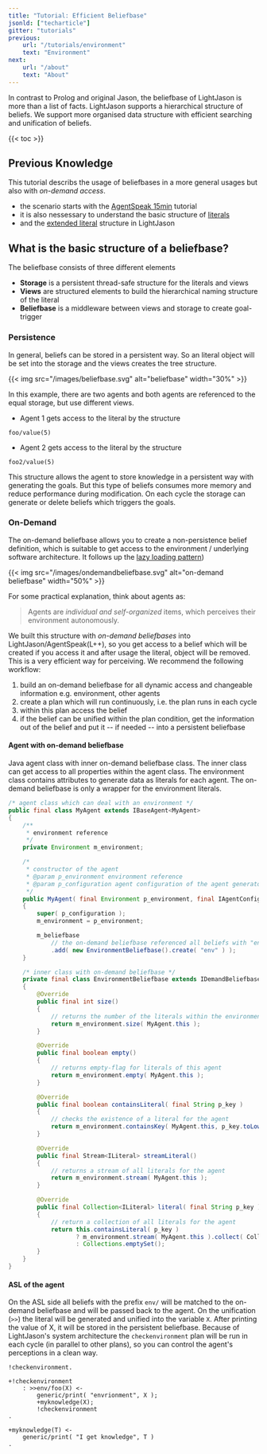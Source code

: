 ```yaml
---
title: "Tutorial: Efficient Beliefbase"
jsonld: ["techarticle"]
gitter: "tutorials"
previous:
    url: "/tutorials/environment"
    text: "Environment"  
next:
    url: "/about"
    text: "About"      
---
```


In contrast to Prolog and original Jason, the beliefbase of LightJason is more than a list of facts.
LightJason supports a hierarchical structure of beliefs.
We support more organised data structure with efficient searching and unification of beliefs.

{{< toc >}}

## Previous Knowledge

This tutorial describs the usage of beliefbases in a more general usages but also with _on-demand access_.

* the scenario starts with the [AgentSpeak 15min](/tutorials/agentspeak-in-fifteen-minutes/) tutorial
* it is also nessessary to understand the basic structure of [literals](/knowledgebase/logicalprogramming/#a-name-atomliterals-atom-literals-a)
* and the [extended literal](/knowledgebase/differencetojason/#terms-and-literals) structure in LightJason

## What is the basic structure of a beliefbase?

The beliefbase consists of three different elements

* __Storage__ is a persistent thread-safe structure for the literals and views
* __Views__ are structured elements to build the hierarchical naming structure of the literal
* __Beliefbase__ is a middleware between views and storage to create goal-trigger

### Persistence

In general, beliefs can be stored in a persistent way.
So an literal object will be set into the storage and the views creates the tree structure.

{{< img src="/images/beliefbase.svg" alt="beliefbase" width="30%" >}}

In this example, there are two agents and both agents are referenced to the equal storage, but use different views.

* Agent 1 gets access to the literal by the structure
<!-- htmlmin:ignore -->
<pre data-language="AgentSpeak(L++)"><code class="language-agentspeak">foo/value(5)
</code></pre>
<!-- htmlmin:ignore -->

* Agent 2 gets access to the literal by the structure
<!-- htmlmin:ignore -->
<pre data-language="AgentSpeak(L++)"><code class="language-agentspeak">foo2/value(5)
</code></pre>
<!-- htmlmin:ignore -->

This structure allows the agent to store knowledge in a persistent way with generating the goals.
But this type of beliefs consumes more memory and reduce performance during modification. On each cycle the storage can generate or delete beliefs which triggers the goals.

### On-Demand

The on-demand beliefbase allows you to create a non-persistence belief definition, which is suitable to get access to the environment / underlying software architecture. It follows up the [lazy loading pattern](https://en.wikipedia.org/wiki/Lazy_loading))

{{< img src="/images/ondemandbeliefbase.svg" alt="on-demand beliefbase" width="50%" >}}

For some practical explanation, think about agents as:

> Agents are _individual and self-organized_ items,
> which perceives their environment autonomously.

We built this structure with _on-demand beliefbases_ into LightJason/AgentSpeak(L++), so you get access to a belief which will be created if you access it and after usage the literal, object will be removed. This is a very efficient way for perceiving. We recommend the following workflow:

1. build an on-demand beliefbase for all dynamic access and changeable information e.g. environment, other agents
2. create a plan which will run continuously, i.e. the plan runs in each cycle
3. within this plan access the belief
4. if the belief can be unified within the plan condition, get the information out of the belief and put it -- if needed -- into a persistent beliefbase

#### Agent with on-demand beliefbase

Java agent class with inner on-demand beliefbase class. The inner class can get access to all properties within the agent class.
The environment class contains attributes to generate data as literals for each agent.
The on-demand beliefbase is only a wrapper for the environment literals.

<!-- htmlmin:ignore -->
```java
/* agent class which can deal with an environment */
public final class MyAgent extends IBaseAgent<MyAgent>
{
    /**
     * environment reference
     */
    private Environment m_environment;

    /*
     * constructor of the agent
     * @param p_environment environment reference
     * @param p_configuration agent configuration of the agent generator
     */
    public MyAgent( final Environment p_environment, final IAgentConfiguration<MyAgent> p_configuration )
    {
        super( p_configuration );
        m_environment = p_environment;

        m_beliefbase
            // the on-demand beliefbase referenced all beliefs with "env/"
            .add( new EnvironmentBeliefbase().create( "env" ) );
    }

    /* inner class with on-demand beliefbase */
    private final class EnvironmentBeliefbase extends IDemandBeliefbase
    {
        @Override
        public final int size()
        {
            // returns the number of the literals within the environment for the agent
            return m_environment.size( MyAgent.this );
        }

        @Override
        public final boolean empty()
        {
            // returns empty-flag for literals of this agent
            return m_environment.empty( MyAgent.this );
        }

        @Override
        public final boolean containsLiteral( final String p_key )
        {
            // checks the existence of a literal for the agent
            return m_environment.containsKey( MyAgent.this, p_key.toLowerCase() );
        }

        @Override
        public final Stream<ILiteral> streamLiteral()
        {
            // returns a stream of all literals for the agent
            return m_environment.stream( MyAgent.this );
        }

        @Override
        public final Collection<ILiteral> literal( final String p_key )
        {
            // return a collection of all literals for the agent
            return this.containsLiteral( p_key )
                   ? m_environment.stream( MyAgent.this ).collect( Collectors.toSet() )
                   : Collections.emptySet();
        }
    }
}
```
<!-- htmlmin:ignore -->


#### ASL of the agent

On the ASL side all beliefs with the prefix ```env/``` will be matched to the on-demand beliefbase and will be passed back to the agent.
On the unification (```>>```) the literal will be generated and unified into the variable ```X```. After printing the value of X, it will be stored in the persistent beliefbase.
Because of LightJason's system architecture the ```checkenvironment``` plan will be run in each cycle (in parallel to other plans), so you can control the agent's perceptions in a clean way.

<!-- htmlmin:ignore -->
<pre data-language="AgentSpeak(L++)"><code class="language-agentspeak">!checkenvironment.

+!checkenvironment
    : >>env/foo(X) <-
        generic/print( "envrionment", X );
        +myknowledge(X);
        !checkenvironment
.        

+myknowledge(T) <-
    generic/print( "I get knowledge", T )
.    
</code></pre>
<!-- htmlmin:ignore -->
